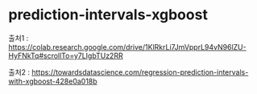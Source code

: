 # prediction-intervals-xgboost

출처1 : https://colab.research.google.com/drive/1KlRkrLi7JmVpprL94vN96lZU-HyFNkTq#scrollTo=y7LIgbTUz2RR

출처2 : https://towardsdatascience.com/regression-prediction-intervals-with-xgboost-428e0a018b
